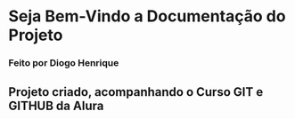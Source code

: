 <h1>Seja Bem-Vindo a Documentação do Projeto</h1>
<h3>Feito por Diogo Henrique</h3>

<h2>Projeto criado, acompanhando o Curso <b>GIT e GITHUB</b> da Alura</h2>
